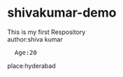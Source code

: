 # shivakumar-demo
This is my first Respository
<br>
author:shiva kumar
<pre>
  Age:20
</pre>
<bre>
place:hyderabad
</bre>
